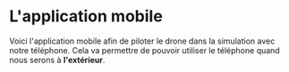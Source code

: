 # L'application mobile

Voici l'application mobile afin de piloter le drone dans la simulation avec notre téléphone. Cela va permettre de pouvoir utiliser le téléphone quand nous serons à **l'extérieur**.
